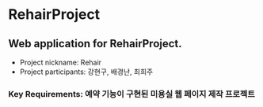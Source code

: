 # RehairProject
## Web application for RehairProject.

+ Project nickname: Rehair 
+ Project participants: 강현구, 배경난, 최희주

### Key Requirements: 예약 기능이 구현된 미용실 웹 페이지 제작 프로젝트
